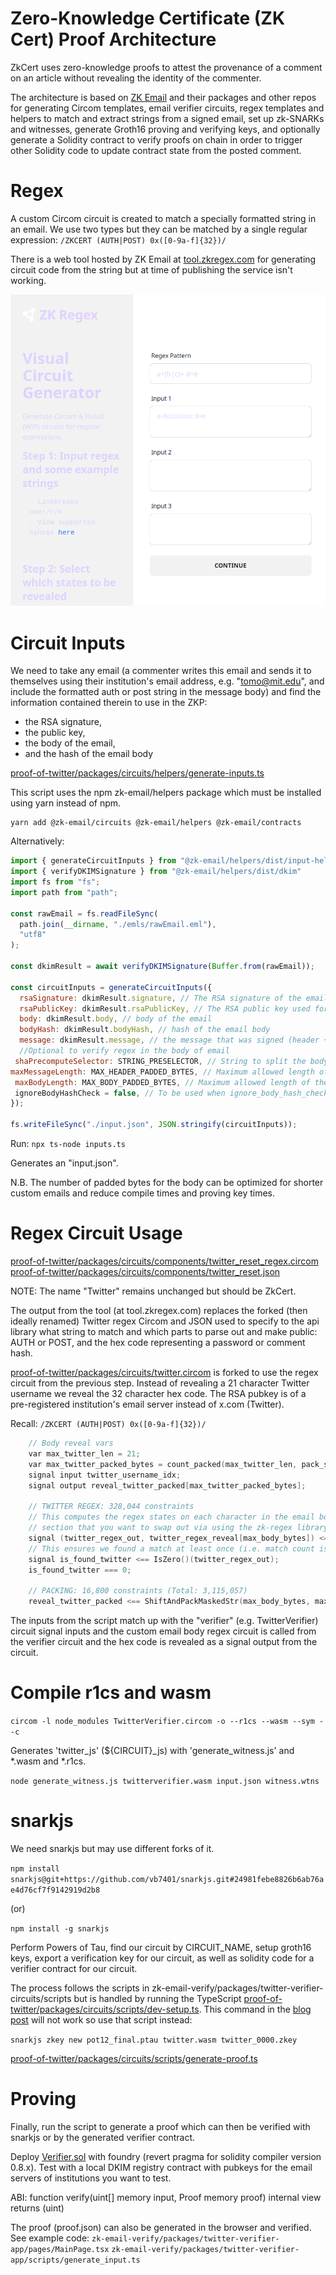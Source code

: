 # Zero-Knowledge Certificate (ZK Cert) Proof Architecture

ZkCert uses zero-knowledge proofs to attest the provenance of a comment on an article without revealing the identity of the commenter.

The architecture is based on [ZK Email](https://github.com/zkemail) and their packages and other repos for generating Circom templates, email verifier circuits, regex templates and helpers to match and extract strings from a signed email, set up zk-SNARKs and witnesses, generate Groth16 proving and verifying keys, and optionally generate a Solidity contract to verify proofs on chain in order to trigger other Solidity code to update contract state from the posted comment.

# Regex

A custom Circom circuit is created to match a specially formatted string in an email. We use two types but they can be matched by a single regular expression:
 `/ZKCERT (AUTH|POST) 0x([0-9a-f]{32})/`

There is a web tool hosted by ZK Email at [tool.zkregex.com](https://tool.zkregex.com) for generating circuit code from the string but at time of publishing the service isn't working.

![tool.zkregex.com](zkregexcom.png)

# Circuit Inputs

We need to take any email (a commenter writes this email and sends it to themselves using their institution's email address, e.g. "tomo@mit.edu", and include the formatted auth or post string in the message body) and find the information contained therein to use in the ZKP:
- the RSA signature,
- the public key,
- the body of the email,
- and the hash of the email body

[proof-of-twitter/packages/circuits/helpers/generate-inputs.ts](generate-inputs.ts)

This script uses the npm zk-email/helpers package which must be installed using yarn instead of npm.

```
yarn add @zk-email/circuits @zk-email/helpers @zk-email/contracts
```

Alternatively:

```javascript
import { generateCircuitInputs } from "@zk-email/helpers/dist/input-helpers";
import { verifyDKIMSignature } from "@zk-email/helpers/dist/dkim"
import fs from "fs";
import path from "path";

const rawEmail = fs.readFileSync(
  path.join(__dirname, "./emls/rawEmail.eml"),
  "utf8"
);

const dkimResult = await verifyDKIMSignature(Buffer.from(rawEmail));

const circuitInputs = generateCircuitInputs({
  rsaSignature: dkimResult.signature, // The RSA signature of the email
  rsaPublicKey: dkimResult.rsaPublicKey, // The RSA public key used for verification
  body: dkimResult.body, // body of the email 
  bodyHash: dkimResult.bodyHash, // hash of the email body
  message: dkimResult.message, // the message that was signed (header + bodyHash)
  //Optional to verify regex in the body of email
 shaPrecomputeSelector: STRING_PRESELECTOR, // String to split the body for SHA pre computation 
maxMessageLength: MAX_HEADER_PADDED_BYTES, // Maximum allowed length of the message in circuit
 maxBodyLength: MAX_BODY_PADDED_BYTES, // Maximum allowed length of the body in circuit
 ignoreBodyHashCheck = false, // To be used when ignore_body_hash_check is true in circuit
});

fs.writeFileSync("./input.json", JSON.stringify(circuitInputs));
```

Run: `npx ts-node inputs.ts`

Generates an "input.json".

N.B. The number of padded bytes for the body can be optimized for shorter custom emails and reduce compile times and proving key times.

# Regex Circuit Usage

[proof-of-twitter/packages/circuits/components/twitter_reset_regex.circom](components/twitter_reset_regex.circom)
[proof-of-twitter/packages/circuits/components/twitter_reset.json](components/twitter_reset.json)

NOTE: The name "Twitter" remains unchanged but should be ZkCert.

The output from the tool (at tool.zkregex.com) replaces the forked (then ideally renamed) Twitter regex Circom and JSON used to specify to the api library what string to match and which parts to parse out and make public: AUTH or POST, and the hex code representing a password or comment hash.

[proof-of-twitter/packages/circuits/twitter.circom](twitter.circom) is forked to use the regex circuit from the previous step. Instead of revealing a 21 character Twitter username we reveal the 32 character hex code. The RSA pubkey is of a pre-registered institution's email server instead of x.com (Twitter).

Recall:
`/ZKCERT (AUTH|POST) 0x([0-9a-f]{32})/`

```c
    // Body reveal vars
    var max_twitter_len = 21;
    var max_twitter_packed_bytes = count_packed(max_twitter_len, pack_size); // ceil(max_num_bytes / 7)
    signal input twitter_username_idx;
    signal output reveal_twitter_packed[max_twitter_packed_bytes];

    // TWITTER REGEX: 328,044 constraints
    // This computes the regex states on each character in the email body. For new emails, this is the
    // section that you want to swap out via using the zk-regex library.
    signal (twitter_regex_out, twitter_regex_reveal[max_body_bytes]) <== TwitterResetRegex(max_body_bytes)(in_body_padded);
    // This ensures we found a match at least once (i.e. match count is not zero)
    signal is_found_twitter <== IsZero()(twitter_regex_out);
    is_found_twitter === 0;

    // PACKING: 16,800 constraints (Total: 3,115,057)
    reveal_twitter_packed <== ShiftAndPackMaskedStr(max_body_bytes, max_twitter_len, pack_size)(twitter_regex_reveal, twitter_username_idx);
```

The inputs from the script match up with the "verifier" (e.g. TwitterVerifier) circuit signal inputs and the custom email body regex circuit is called from the verifier circuit and the hex code is revealed as a signal output from the circuit.

# Compile r1cs and wasm

`circom -l node_modules TwitterVerifier.circom -o --r1cs --wasm --sym --c`

Generates 'twitter_js' (${CIRCUIT}_js) with 'generate_witness.js' and *.wasm and *.r1cs.

`node generate_witness.js twitterverifier.wasm input.json witness.wtns`

# snarkjs

We need snarkjs but may use different forks of it.

`npm install snarkjs@git+https://github.com/vb7401/snarkjs.git#24981febe8826b6ab76ae4d76cf7f9142919d2b8`

(or)

`npm install -g snarkjs`

Perform Powers of Tau, find our circuit by CIRCUIT_NAME, setup groth16 keys, export a verification key for our circuit, as well as solidity code for a verifier contract for our circuit.

The process follows the scripts in zk-email-verify/packages/twitter-verifier-circuits/scripts but is handled by running the TypeScript [proof-of-twitter/packages/circuits/scripts/dev-setup.ts](dev-setup.ts). This command in the [blog post](https://prove.email/blog/twitter) will not work so use that script instead:

`snarkjs zkey new pot12_final.ptau twitter.wasm twitter_0000.zkey`

[proof-of-twitter/packages/circuits/scripts/generate-proof.ts](generate-proof.ts)

# Proving

Finally, run the script to generate a proof which can then be verified with snarkjs or by the generated verifier contract.

Deploy [Verifier.sol](Verifier.sol) with foundry (revert pragma for solidity compiler version 0.8.x). Test with a local DKIM registry contract with pubkeys for the email servers of institutions you want to test.

ABI: function verify(uint[] memory input, Proof memory proof) internal view returns (uint)

The proof (proof.json) can also be generated in the browser and verified. See example code:
`zk-email-verify/packages/twitter-verifier-app/pages/MainPage.tsx`
`zk-email-verify/packages/twitter-verifier-app/scripts/generate_input.ts`


